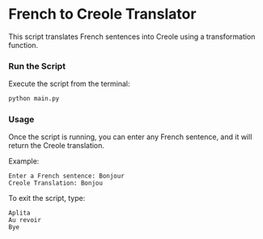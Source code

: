 # French to Creole Translator

This script translates French sentences into Creole using a transformation function.


### **Run the Script**
Execute the script from the terminal:
```bash
python main.py
```

### **Usage**
Once the script is running, you can enter any French sentence, and it will return the Creole translation.

Example:
```
Enter a French sentence: Bonjour
Creole Translation: Bonjou
```
To exit the script, type:
```
Aplita
Au revoir
Bye
```